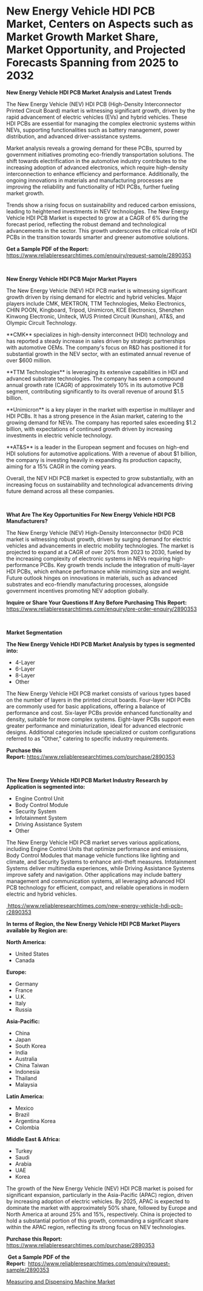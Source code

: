 <p><h1>New Energy Vehicle HDI PCB Market, Centers on Aspects such as Market Growth Market Share, Market Opportunity, and Projected Forecasts Spanning from 2025 to 2032</h1></p><p><strong>New Energy Vehicle HDI PCB Market Analysis and Latest Trends</strong></p>
<p><p>The New Energy Vehicle (NEV) HDI PCB (High-Density Interconnector Printed Circuit Board) market is witnessing significant growth, driven by the rapid advancement of electric vehicles (EVs) and hybrid vehicles. These HDI PCBs are essential for managing the complex electronic systems within NEVs, supporting functionalities such as battery management, power distribution, and advanced driver-assistance systems.</p><p>Market analysis reveals a growing demand for these PCBs, spurred by government initiatives promoting eco-friendly transportation solutions. The shift towards electrification in the automotive industry contributes to the increasing adoption of advanced electronics, which require high-density interconnection to enhance efficiency and performance. Additionally, the ongoing innovations in materials and manufacturing processes are improving the reliability and functionality of HDI PCBs, further fueling market growth.</p><p>Trends show a rising focus on sustainability and reduced carbon emissions, leading to heightened investments in NEV technologies. The New Energy Vehicle HDI PCB Market is expected to grow at a CAGR of 6% during the forecast period, reflecting the robust demand and technological advancements in the sector. This growth underscores the critical role of HDI PCBs in the transition towards smarter and greener automotive solutions.</p></p>
<p><strong>Get a Sample PDF of the Report:&nbsp;</strong> <a href="https://www.reliableresearchtimes.com/enquiry/request-sample/2890353?utm_campaign=2984&utm_medium=2&utm_source=Github&utm_content=ia&utm_term=14032025&utm_id=new-energy-vehicle-hdi-pcb">https://www.reliableresearchtimes.com/enquiry/request-sample/2890353</a></p>
<p>&nbsp;</p>
<p><strong>New Energy Vehicle HDI PCB Major Market Players</strong></p>
<p><p>The New Energy Vehicle (NEV) HDI PCB market is witnessing significant growth driven by rising demand for electric and hybrid vehicles. Major players include CMK, MEKTRON, TTM Technologies, Meiko Electronics, CHIN POON, Kingboard, Tripod, Unimicron, KCE Electronics, Shenzhen Kinwong Electronic, Uniteck, WUS Printed Circuit (Kunshan), AT&S, and Olympic Circuit Technology.</p><p>**CMK** specializes in high-density interconnect (HDI) technology and has reported a steady increase in sales driven by strategic partnerships with automotive OEMs. The company's focus on R&D has positioned it for substantial growth in the NEV sector, with an estimated annual revenue of over $600 million.</p><p>**TTM Technologies** is leveraging its extensive capabilities in HDI and advanced substrate technologies. The company has seen a compound annual growth rate (CAGR) of approximately 10% in its automotive PCB segment, contributing significantly to its overall revenue of around $1.5 billion.</p><p>**Unimicron** is a key player in the market with expertise in multilayer and HDI PCBs. It has a strong presence in the Asian market, catering to the growing demand for NEVs. The company has reported sales exceeding $1.2 billion, with expectations of continued growth driven by increasing investments in electric vehicle technology.</p><p>**AT&S** is a leader in the European segment and focuses on high-end HDI solutions for automotive applications. With a revenue of about $1 billion, the company is investing heavily in expanding its production capacity, aiming for a 15% CAGR in the coming years.</p><p>Overall, the NEV HDI PCB market is expected to grow substantially, with an increasing focus on sustainability and technological advancements driving future demand across all these companies.</p></p>
<p>&nbsp;</p>
<p><strong>What Are The Key Opportunities For New Energy Vehicle HDI PCB Manufacturers?</strong></p>
<p><p>The New Energy Vehicle (NEV) High-Density Interconnector (HDI) PCB market is witnessing robust growth, driven by surging demand for electric vehicles and advancements in electric mobility technologies. The market is projected to expand at a CAGR of over 20% from 2023 to 2030, fueled by the increasing complexity of electronic systems in NEVs requiring high-performance PCBs. Key growth trends include the integration of multi-layer HDI PCBs, which enhance performance while minimizing size and weight. Future outlook hinges on innovations in materials, such as advanced substrates and eco-friendly manufacturing processes, alongside government incentives promoting NEV adoption globally.</p></p>
<p><strong>Inquire or Share Your Questions If Any Before Purchasing This Report:</strong> <a href="https://www.reliableresearchtimes.com/enquiry/pre-order-enquiry/2890353?utm_campaign=2984&utm_medium=2&utm_source=Github&utm_content=ia&utm_term=14032025&utm_id=new-energy-vehicle-hdi-pcb">https://www.reliableresearchtimes.com/enquiry/pre-order-enquiry/2890353</a></p>
<p>&nbsp;</p>
<p><strong>Market Segmentation</strong></p>
<p><strong>The New Energy Vehicle HDI PCB Market Analysis by types is segmented into:</strong></p>
<p><ul><li>4-Layer</li><li>6-Layer</li><li>8-Layer</li><li>Other</li></ul></p>
<p><p>The New Energy Vehicle HDI PCB market consists of various types based on the number of layers in the printed circuit boards. Four-layer HDI PCBs are commonly used for basic applications, offering a balance of performance and cost. Six-layer PCBs provide enhanced functionality and density, suitable for more complex systems. Eight-layer PCBs support even greater performance and miniaturization, ideal for advanced electronic designs. Additional categories include specialized or custom configurations referred to as "Other," catering to specific industry requirements.</p></p>
<p><strong>Purchase this Report:&nbsp;</strong><a href="https://www.reliableresearchtimes.com/purchase/2890353?utm_campaign=2984&utm_medium=2&utm_source=Github&utm_content=ia&utm_term=14032025&utm_id=new-energy-vehicle-hdi-pcb">https://www.reliableresearchtimes.com/purchase/2890353</a></p>
<p>&nbsp;</p>
<p><strong>The New Energy Vehicle HDI PCB Market Industry Research by Application is segmented into:</strong></p>
<p><ul><li>Engine Control Unit</li><li>Body Control Module</li><li>Security System</li><li>Infotainment System</li><li>Driving Assistance System</li><li>Other</li></ul></p>
<p><p>The New Energy Vehicle HDI PCB market serves various applications, including Engine Control Units that optimize performance and emissions, Body Control Modules that manage vehicle functions like lighting and climate, and Security Systems to enhance anti-theft measures. Infotainment Systems deliver multimedia experiences, while Driving Assistance Systems improve safety and navigation. Other applications may include battery management and communication systems, all leveraging advanced HDI PCB technology for efficient, compact, and reliable operations in modern electric and hybrid vehicles.</p></p>
<p><a href="https://www.reliableresearchtimes.com/new-energy-vehicle-hdi-pcb-r2890353?utm_campaign=2984&utm_medium=2&utm_source=Github&utm_content=ia&utm_term=14032025&utm_id=new-energy-vehicle-hdi-pcb">&nbsp;https://www.reliableresearchtimes.com/new-energy-vehicle-hdi-pcb-r2890353</a></p>
<p><strong>In terms of Region, the New Energy Vehicle HDI PCB Market Players available by Region are:</strong></p>
<p>
    <p> <strong> North America: </strong>
        <ul>
            <li>United States</li>
            <li>Canada</li>
        </ul>
        </p> 
    <p> <strong> Europe: </strong>
        <ul>
            <li>Germany</li>
            <li>France</li>
            <li>U.K.</li>
            <li>Italy</li>
            <li>Russia</li>
        </ul>
        </p> 
    <p> <strong> Asia-Pacific: </strong>
        <ul>
            <li>China</li>
            <li>Japan</li>
            <li>South Korea</li>
            <li>India</li>
            <li>Australia</li>
            <li>China Taiwan</li>
            <li>Indonesia</li>
            <li>Thailand</li>
            <li>Malaysia</li>
        </ul>
        </p> 
    <p> <strong> Latin America: </strong>
        <ul>
            <li>Mexico</li>
            <li>Brazil</li>
            <li>Argentina Korea</li>
            <li>Colombia</li>
        </ul>
        </p> 
    <p> <strong> Middle East & Africa: </strong>
        <ul>
            <li>Turkey</li>
            <li>Saudi</li>
            <li>Arabia</li>
            <li>UAE</li>
            <li>Korea</li>
        </ul>
    </p>
    </p>
<p><p>The growth of the New Energy Vehicle (NEV) HDI PCB market is poised for significant expansion, particularly in the Asia-Pacific (APAC) region, driven by increasing adoption of electric vehicles. By 2025, APAC is expected to dominate the market with approximately 50% share, followed by Europe and North America at around 25% and 15%, respectively. China is projected to hold a substantial portion of this growth, commanding a significant share within the APAC region, reflecting its strong focus on NEV technologies.</p></p>
<p><strong>Purchase this Report: </strong><a href="https://www.reliableresearchtimes.com/purchase/2890353?utm_campaign=2984&utm_medium=2&utm_source=Github&utm_content=ia&utm_term=14032025&utm_id=new-energy-vehicle-hdi-pcb">https://www.reliableresearchtimes.com/purchase/2890353</a></p>
<p>&nbsp;<strong>Get a Sample PDF of the Report:&nbsp;&nbsp;</strong><a href="https://www.reliableresearchtimes.com/enquiry/request-sample/2890353?utm_campaign=2984&utm_medium=2&utm_source=Github&utm_content=ia&utm_term=14032025&utm_id=new-energy-vehicle-hdi-pcb">https://www.reliableresearchtimes.com/enquiry/request-sample/2890353</a></p>
<p><strong></strong></p>
<p><p><a href="https://github.com/donnettaletizia/Market-Research-Report-List-1/blob/main/measuring-and-dispensing-machine-market.md?utm_campaign=2984&utm_medium=2&utm_source=Github&utm_content=ia&utm_term=14032025&utm_id=new-energy-vehicle-hdi-pcb">Measuring and Dispensing Machine Market</a></p></p>